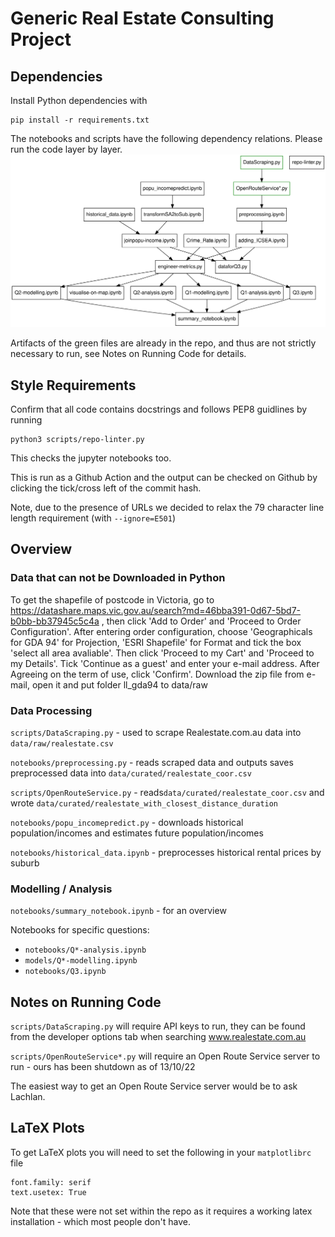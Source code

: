 # Generic Real Estate Consulting Project

## Dependencies

Install Python dependencies with

```
pip install -r requirements.txt
```

The notebooks and scripts have the following dependency relations. Please run the code layer by layer.
![Dependency Graph](dependency-graph.svg)

Artifacts of the green files are already in the repo, and thus are not strictly necessary to run, see Notes on Running Code for details.

## Style Requirements

Confirm that all code contains docstrings and follows PEP8 guidlines by running

```
python3 scripts/repo-linter.py
```

This checks the jupyter notebooks too.

This is run as a Github Action and the output can be checked on Github by clicking the tick/cross left of the commit hash.

Note, due to the presence of URLs we decided to relax the 79 character line length requirement (with `--ignore=E501`)

## Overview

### Data that can not be Downloaded in Python

To get the shapefile of postcode in Victoria, go to https://datashare.maps.vic.gov.au/search?md=46bba391-0d67-5bd7-b0bb-bb37945c5c4a , then click 'Add to Order' and 'Proceed to Order Configuration'.  After entering order configuration, choose 'Geographicals for GDA 94' for Projection, 'ESRI Shapefile' for Format and tick the box 'select all area avaliable'. Then click 'Proceed to my Cart' and 'Proceed to my Details'. Tick 'Continue as a guest' and enter your e-mail address. After Agreeing on the term of use, click 'Confirm'. Download the zip file from e-mail, open it and put folder ll_gda94 to data/raw


### Data Processing

`scripts/DataScraping.py` - used to scrape Realestate.com.au data into `data/raw/realestate.csv`

`notebooks/preprocessing.py` - reads scraped data and outputs saves preprocessed data into `data/curated/realestate_coor.csv`

`scripts/OpenRouteService.py` - reads`data/curated/realestate_coor.csv` and wrote `data/curated/realestate_with_closest_distance_duration`

`notebooks/popu_incomepredict.py` - downloads historical population/incomes and estimates future population/incomes

`notebooks/historical_data.ipynb` - preprocesses historical rental prices by suburb

### Modelling / Analysis

`notebooks/summary_notebook.ipynb` - for an overview

Notebooks for specific questions:
* `notebooks/Q*-analysis.ipynb`
* `models/Q*-modelling.ipynb` 
* `notebooks/Q3.ipynb` 

## Notes on Running Code

`scripts/DataScraping.py` will require API keys to run, they can be found from the developer options tab when searching www.realestate.com.au

`scripts/OpenRouteService*.py` will require an Open Route Service server to run - ours has been shutdown as of 13/10/22

The easiest way to get an Open Route Service server would be to ask Lachlan.

## LaTeX Plots

To get LaTeX plots you will need to set the following in your `matplotlibrc` file 

```
font.family: serif
text.usetex: True
```

Note that these were not set within the repo as it requires a working latex installation - which most people don't have.

